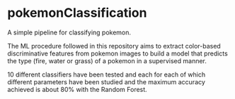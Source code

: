 # pokemonClassification
A simple pipeline for classifying pokemon.

The ML procedure followed in this repository aims to extract color-based discriminative features from pokemon images to build a model that predicts the type (fire, water or grass) of a pokemon in a supervised manner.

10 different classifiers have been tested and each for each of which different parameters have been studied and the maximum accuracy achieved is about 80% with the Random Forest.

